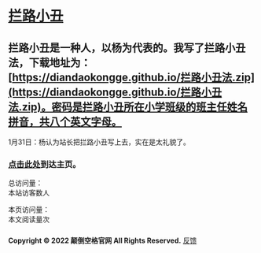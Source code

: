 # [拦路小丑](https://diandaokongge.github.io/llxc)

## 拦路小丑是一种人，以杨为代表的。我写了拦路小丑法，下载地址为：[https://diandaokongge.github.io/拦路小丑法.zip](https://diandaokongge.github.io/拦路小丑法.zip)。密码是拦路小丑所在小学班级的班主任姓名拼音，共八个英文字母。

1月31日：杨认为站长把拦路小丑写上去，实在是太礼貌了。

### [点击此处](https://diandaokongge.github.io)到达主页。

<script type="text/javascript" src="busuanzi.js"></script>    
<script async src="//busuanzi.ibruce.info/busuanzi/2.3/busuanzi.pure.mini.js">
</script>  


总访问量：  
<span id="busuanzi_container_site_uv">
  本站访客数<span id="busuanzi_value_site_uv"></span>人
</span>

本页访问量：  
<span id="busuanzi_container_page_pv">
  本文阅读量<span id="busuanzi_value_page_pv"></span>次
</span>

### <span id="runtime_span"></span><script type="text/javascript">function show_runtime(){window.setTimeout("show_runtime()",1000);X=new Date("11/27/2021 21:04:00");Y=new Date();T=(Y.getTime()-X.getTime());M=24*60*60*1000;a=T/M;A=Math.floor(a);b=(a-A)*24;B=Math.floor(b);c=(b-B)*60;C=Math.floor((b-B)*60);D=Math.floor((c-C)*60);runtime_span.innerHTML="本站已运行: "+A+"天"+B+"小时"+C+"分"+D+"秒"}show_runtime();</script>

**Copyright © 2022 颠倒空格官网 All Rights Reserved.**   [反馈](https://support.qq.com/products/378149)
